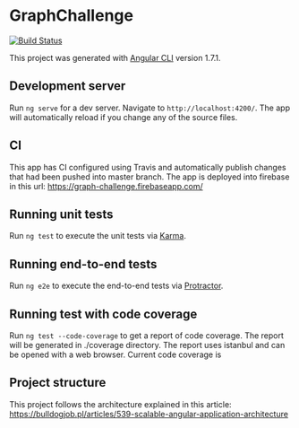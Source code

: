 # GraphChallenge
[![Build Status](https://travis-ci.org/RafaGomez/graph_challenge.svg?branch=master)](https://travis-ci.org/RafaGomez/graph_challenge)

This project was generated with [Angular CLI](https://github.com/angular/angular-cli) version 1.7.1.

## Development server

Run `ng serve` for a dev server. Navigate to `http://localhost:4200/`. The app will automatically reload if you change any of the source files.

## CI

This app has CI configured using Travis and automatically publish changes that had been pushed into master branch.
The app is deployed into firebase in this url:
https://graph-challenge.firebaseapp.com/

## Running unit tests

Run `ng test` to execute the unit tests via [Karma](https://karma-runner.github.io).

## Running end-to-end tests

Run `ng e2e` to execute the end-to-end tests via [Protractor](http://www.protractortest.org/).

## Running test with code coverage

Run `ng test --code-coverage` to get a report of code coverage. The report will be generated in ./coverage directory.
The report uses istanbul and can be opened with a web browser.
Current code coverage is 
## Project structure
This project follows the architecture explained in this article:
https://bulldogjob.pl/articles/539-scalable-angular-application-architecture
